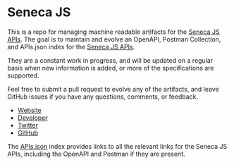 # Seneca JSThis is a repo for managing machine readable artifacts for the [Seneca JS APIs](http://senecajs.org/). The goal is to maintain and evolve an OpenAPI, Postman Collection, and APIs.json index for the [Seneca JS APIs](http://senecajs.org/).They are a constant work in progress, and will be updated on a regular basis when new information is added, or more of the specifications are supported.Feel free to submit a pull request to evolve any of the artifacts, and leave GitHub issues if you have any questions, comments, or feedback.- [Website](http://senecajs.org/)- [Developer](http://senecajs.org/)- [Twitter](https://twitter.com/senecajs)- [GitHub](https://github.com/senecajs)The [APIs.json](https://github.com/api-evangelist/seneca-js/blob/master/apis.json) index provides links to all the relevant links for the Seneca JS APIs, including the OpenAPI and Postman if they are present.